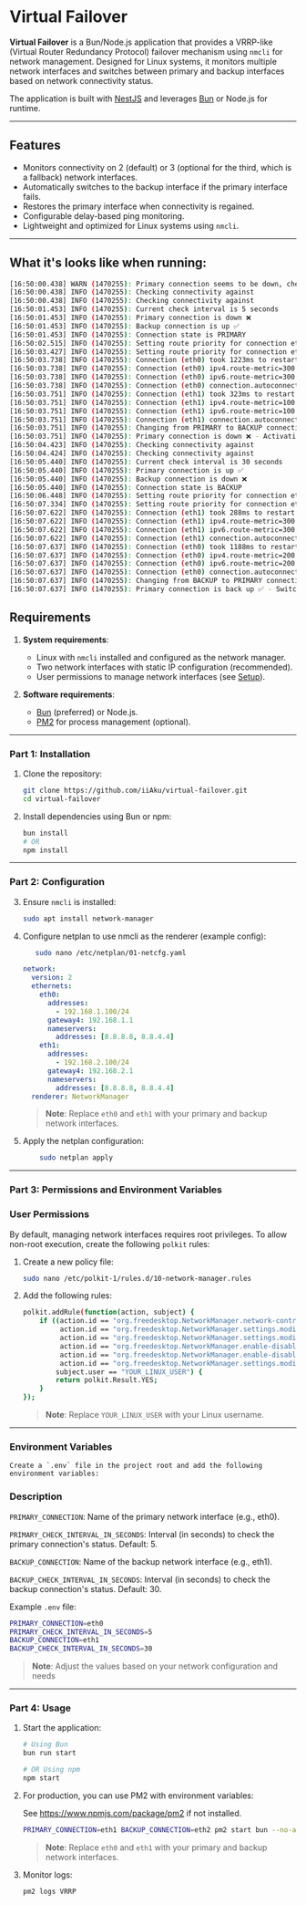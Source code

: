 # Virtual Failover

**Virtual Failover** is a Bun/Node.js application that provides a VRRP-like (Virtual Router Redundancy Protocol) failover mechanism using `nmcli` for network management. Designed for Linux systems, it monitors multiple network interfaces and switches between primary and backup interfaces based on network connectivity status.

The application is built with [NestJS](https://nestjs.com) and leverages [Bun](https://bun.sh) or Node.js for runtime.

---

## Features

- Monitors connectivity on 2 (default) or 3 (optional for the third, which is a fallback) network interfaces.
- Automatically switches to the backup interface if the primary interface fails.
- Restores the primary interface when connectivity is regained.
- Configurable delay-based ping monitoring.
- Lightweight and optimized for Linux systems using `nmcli`.

---

## What it's looks like when running:

```bash
[16:50:00.438] WARN (1470255): Primary connection seems to be down, checking again
[16:50:00.438] INFO (1470255): Checking connectivity against
[16:50:00.438] INFO (1470255): Checking connectivity against
[16:50:01.453] INFO (1470255): Current check interval is 5 seconds
[16:50:01.453] INFO (1470255): Primary connection is down ❌
[16:50:01.453] INFO (1470255): Backup connection is up ✅
[16:50:01.453] INFO (1470255): Connection state is PRIMARY
[16:50:02.515] INFO (1470255): Setting route priority for connection eth0
[16:50:03.427] INFO (1470255): Setting route priority for connection eth1
[16:50:03.738] INFO (1470255): Connection (eth0) took 1223ms to restart.
[16:50:03.738] INFO (1470255): Connection (eth0) ipv4.route-metric=300 ✅
[16:50:03.738] INFO (1470255): Connection (eth0) ipv6.route-metric=300 ✅
[16:50:03.738] INFO (1470255): Connection (eth0) connection.autoconnect-priority=200 ✅
[16:50:03.751] INFO (1470255): Connection (eth1) took 323ms to restart.
[16:50:03.751] INFO (1470255): Connection (eth1) ipv4.route-metric=100 ✅
[16:50:03.751] INFO (1470255): Connection (eth1) ipv6.route-metric=100 ✅
[16:50:03.751] INFO (1470255): Connection (eth1) connection.autoconnect-priority=400 ✅
[16:50:03.751] INFO (1470255): Changing from PRIMARY to BACKUP connection is active.
[16:50:03.751] INFO (1470255): Primary connection is down ❌ - Activating backup 🔄
[16:50:04.423] INFO (1470255): Checking connectivity against
[16:50:04.424] INFO (1470255): Checking connectivity against
[16:50:05.440] INFO (1470255): Current check interval is 30 seconds
[16:50:05.440] INFO (1470255): Primary connection is up ✅
[16:50:05.440] INFO (1470255): Backup connection is down ❌
[16:50:05.440] INFO (1470255): Connection state is BACKUP
[16:50:06.448] INFO (1470255): Setting route priority for connection eth0
[16:50:07.334] INFO (1470255): Setting route priority for connection eth1
[16:50:07.622] INFO (1470255): Connection (eth1) took 288ms to restart.
[16:50:07.622] INFO (1470255): Connection (eth1) ipv4.route-metric=300 ✅
[16:50:07.622] INFO (1470255): Connection (eth1) ipv6.route-metric=300 ✅
[16:50:07.622] INFO (1470255): Connection (eth1) connection.autoconnect-priority=200 ✅
[16:50:07.637] INFO (1470255): Connection (eth0) took 1188ms to restart.
[16:50:07.637] INFO (1470255): Connection (eth0) ipv4.route-metric=200 ✅
[16:50:07.637] INFO (1470255): Connection (eth0) ipv6.route-metric=200 ✅
[16:50:07.637] INFO (1470255): Connection (eth0) connection.autoconnect-priority=300 ✅
[16:50:07.637] INFO (1470255): Changing from BACKUP to PRIMARY connection is active.
[16:50:07.637] INFO (1470255): Primary connection is back up ✅ - Switching back to primary.
```

## Requirements

1. **System requirements**:
    - Linux with `nmcli` installed and configured as the network manager.
    - Two network interfaces with static IP configuration (recommended).
    - User permissions to manage network interfaces (see [Setup](#setup)).

2. **Software requirements**:
    - [Bun](https://bun.sh) (preferred) or Node.js.
    - [PM2](https://pm2.keymetrics.io/) for process management (optional).

---
### Part 1: Installation

1. Clone the repository:
   ```bash
   git clone https://github.com/iiAku/virtual-failover.git
   cd virtual-failover
   
2. Install dependencies using Bun or npm:
   ```bash
   bun install
   # OR
   npm install
    ```
---

### Part 2: Configuration


3. Ensure `nmcli` is installed:
   ```bash
   sudo apt install network-manager
    ```
4. Configure netplan to use nmcli as the renderer (example config):

    ```bash
       sudo nano /etc/netplan/01-netcfg.yaml
    ```

    ```yaml
    network:
      version: 2
      ethernets:
        eth0:
          addresses:
            - 192.168.1.100/24
          gateway4: 192.168.1.1
          nameservers:
            addresses: [8.8.8.8, 8.8.4.4]
        eth1:
          addresses:
            - 192.168.2.100/24
          gateway4: 192.168.2.1
          nameservers:
            addresses: [8.8.8.8, 8.8.4.4]
      renderer: NetworkManager
    ```

    > **Note**: Replace `eth0` and `eth1` with your primary and backup network interfaces.
    
5. Apply the netplan configuration:
    ```bash
        sudo netplan apply
    ```

---
### Part 3: Permissions and Environment Variables


### User Permissions

By default, managing network interfaces requires root privileges. To allow non-root execution, create the following `polkit` rules:

1. Create a new policy file:
   ```bash
   sudo nano /etc/polkit-1/rules.d/10-network-manager.rules
    ```
2. Add the following rules:

    ```bash
    polkit.addRule(function(action, subject) {
        if ((action.id == "org.freedesktop.NetworkManager.network-control" ||
             action.id == "org.freedesktop.NetworkManager.settings.modify.system" ||
             action.id == "org.freedesktop.NetworkManager.settings.modify.own" ||
             action.id == "org.freedesktop.NetworkManager.enable-disable-wifi" ||
             action.id == "org.freedesktop.NetworkManager.enable-disable-network" ||
             action.id == "org.freedesktop.NetworkManager.settings.modify.hostname") &&
            subject.user == "YOUR_LINUX_USER") {
            return polkit.Result.YES;
        }
    });
    ```

    > **Note**: Replace `YOUR_LINUX_USER` with your Linux username.

---

### Environment Variables

    Create a `.env` file in the project root and add the following environment variables:


### Description
`PRIMARY_CONNECTION`: Name of the primary network interface (e.g., eth0).

`PRIMARY_CHECK_INTERVAL_IN_SECONDS`: Interval (in seconds) to check the primary connection's status. Default: 5.

`BACKUP_CONNECTION`: Name of the backup network interface (e.g., eth1).

`BACKUP_CHECK_INTERVAL_IN_SECONDS`: Interval (in seconds) to check the backup connection's status. Default: 30.


Example `.env` file:

```bash
PRIMARY_CONNECTION=eth0
PRIMARY_CHECK_INTERVAL_IN_SECONDS=5
BACKUP_CONNECTION=eth1
BACKUP_CHECK_INTERVAL_IN_SECONDS=30
```

> **Note**: Adjust the values based on your network configuration and needs

---

### Part 4: Usage

1. Start the application:
   ```bash
   # Using Bun
   bun run start

   # OR Using npm
   npm start
   ```
   
2. For production, you can use PM2 with environment variables:

    See https://www.npmjs.com/package/pm2 if not installed.

    ```bash
    PRIMARY_CONNECTION=eth1 BACKUP_CONNECTION=eth2 pm2 start bun --no-automation --name "VRRP" -- run start:prod
    ```
   
    > **Note**: Replace `eth0` and `eth1` with your primary and backup network interfaces.

3. Monitor logs:
    ```bash
    pm2 logs VRRP
    ```